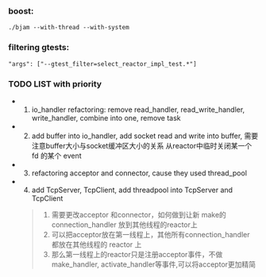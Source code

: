 ### boost:
    ./bjam --with-thread --with-system

### filtering gtests:
    "args": ["--gtest_filter=select_reactor_impl_test.*"]



### TODO LIST with priority
- 1. io_handler refactoring: remove read_handler, read_write_handler, write_handler, combine into one, remove task
- 2. add buffer into io_handler, add socket read and write into buffer, 需要注意buffer大小与socket缓冲区大小的关系
	从reactor中临时关闭某一个 fd 的某个 event
- 3. refactoring acceptor and connector, cause they used thread_pool
- 4. add TcpServer, TcpClient, add threadpool into TcpServer and TcpClient
    > 1. 需要更改acceptor 和connector，如何做到让新 make的 connection_handler 放到其他线程的reactor上
    > 2. 可以把acceptor放在第一线程上，其他所有connection_handler 都放在其他线程的 reactor 上
    > 3. 那么第一线程上的reactor只是注册acceptor事件，不做 make_handler, activate_handler等事件,可以将acceptor更加精简
